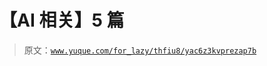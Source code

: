# 【AI 相关】5 篇

> 原文：[`www.yuque.com/for_lazy/thfiu8/yac6z3kvprezap7b`](https://www.yuque.com/for_lazy/thfiu8/yac6z3kvprezap7b)



